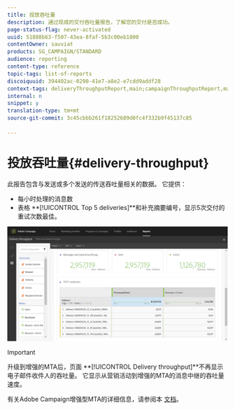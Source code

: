```yaml
---
title: 投放吞吐量
description: 通过现成的交付吞吐量报告，了解您的交付是否成功。
page-status-flag: never-activated
uuid: 51888b63-f507-43ea-8faf-5b3c00eb1800
contentOwner: sauviat
products: SG_CAMPAIGN/STANDARD
audience: reporting
content-type: reference
topic-tags: list-of-reports
discoiquuid: 394402ac-0290-41e7-a8e2-e7cdd9addf28
context-tags: deliveryThroughputReport,main;campaignThroughputReport,main;programThroughputReport,main
internal: n
snippet: y
translation-type: tm+mt
source-git-commit: 3c45cbbb261f18252689d0fc4f332b9f45137c85

---
```



# 投放吞吐量{#delivery-throughput}

此报告包含与发送或多个发送的传送吞吐量相关的数据。 它提供：

* 每小时处理的消息数
* 表格 **[!UICONTROL Top 5 deliveries]**和补充摘要编号，显示5次交付的重试次数最佳。

![](assets/delivery_reports_1.png)

>[!IMPORTANT]
>
>升级到增强的MTA后，页面 **[!UICONTROL Delivery throughput]**不再显示电子邮件收件人的吞吐量。 它显示从营销活动到增强的MTA的消息中继的吞吐量速度。
>
>有关Adobe Campaign增强型MTA的详细信息，请参阅本 [文档](https://helpx.adobe.com/campaign/kb/campaign-enhanced-mta.html)。
